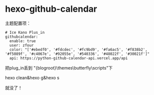 # hexo-github-calendar

主题配置项：
```
# Ice Kano Plus_in
githubcalendar:
  enable: true
  user: zfour
  color: "['#ebedf0', '#fdcdec', '#fc9bd9', '#fa6ac5', '#f838b2', '#f5089f', '#c4067e', '#92055e', '#540336', '#48022f', '#30021f']"
  api: https://python-github-calendar-api.vercel.app/api
```

把plug_in丢到  "\{blogroot}\themes\butterfly\scripts"下


hexo clean&hexo g&hexo s


就没了！
